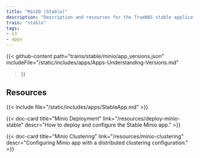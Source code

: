 ```yaml
---
title: "MinIO (Stable)"
description: "Description and resources for the TrueNAS stable application called MinIO."
train: "stable"
tags:
- s3
- apps
---
```


{{< github-content 
    path="trains/stable/minio/app_versions.json"
	includeFile="/static/includes/apps/Apps-Understanding-Versions.md"
>}}

## Resources

{{< include file="/static/includes/apps/StableApp.md" >}}

<div class="docs-sections">

{{< doc-card title="Minio Deployment" link="/resources/deploy-minio-stable"
descr="How to deploy and configure the Stable Minio app." >}}

{{< doc-card title="Minio Clustering" link="/resources/minio-clustering"
descr="Configuring Minio app with a distributed clustering configuration." >}}

</div>